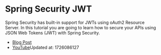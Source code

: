 # Spring Security JWT

Spring Security has built-in support for JWTs using oAuth2 Resource Server. In this tutorial you are going to learn how to secure your APIs using JSON Web Tokens (JWT) with Spring Security.

- [Blog Post](https://www.danvega.dev/blog/2022/09/06/spring-security-jwt/)
- [YouTube](https://youtu.be/KYNR5js2cXE)Updated at: 1726086127
